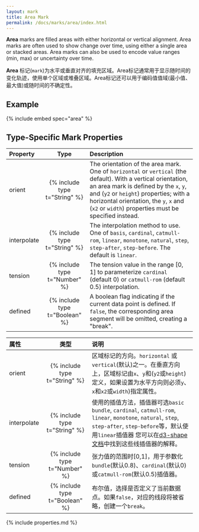 ```yaml
---
layout: mark
title: Area Mark
permalink: /docs/marks/area/index.html
---
```


**Area** marks are filled areas with either horizontal or vertical alignment. Area marks are often used to show change over time, using either a single area or stacked areas. Area marks can also be used to encode value ranges (min, max) or uncertainty over time.

**Area** 标记(`mark`)为水平或垂直对齐的填充区域。Area标记通常用于显示随时间的变化轨迹，使用单个区域或堆叠区域。Area标记还可以用于编码值值域(最小值、最大值)或随时间的不确定性。

## Example

{% include embed spec="area" %}

## Type-Specific Mark Properties

| Property            | Type                           | Description   |
| :------------------ | :----------------------------: | :------------ |
| orient              | {% include type t="String" %}  | The orientation of the area mark. One of `horizontal` or `vertical` (the default). With a vertical orientation, an area mark is defined by the `x`, `y`, and (`y2` or `height`) properties; with a horizontal orientation, the `y`, `x` and (`x2` or `width`) properties must be specified instead. |
| interpolate         | {% include type t="String" %}  | The interpolation method to use. One of `basis`, `cardinal`, `catmull-rom`, `linear`, `monotone`, `natural`, `step`, `step-after`, `step-before`. The default is `linear`. |
| tension             | {% include type t="Number" %}  | The tension value in the range [0, 1] to parameterize `cardinal` (default 0) or `catmull-rom` (default 0.5) interpolation. |
| defined             | {% include type t="Boolean" %} | A boolean flag indicating if the current data point is defined. If `false`, the corresponding area segment will be omitted, creating a "break". |

| 属性            | 类型                           | 说明   |
| :------------------ | :----------------------------: | :------------ |
| orient              | {% include type t="String" %}  | 区域标记的方向。`horizontal` 或 `vertical`(默认)之一。在垂直方向上，区域标记由`x`、`y`和(`y2`或`height`)定义，如果设置为水平方向则必须`y`、`x`和`x2`或`width`)指定属性。 |
| interpolate         | {% include type t="String" %}  |使用的插值方法，插值器可选`basic` `bundle`, `cardinal`, `catmull-rom`, `linear`, `monotone`, `natural`, `step`, `step-after`, `step-before`等，默认使用`linear`插值器 您可以在[d3-shape文档](https://github.com/d3/d3-shape/blob/master/README.md#curves)中找到这些线插值器的解释。 |
| tension             | {% include type t="Number" %}  |  张力值的范围时[0,1]，用于参数化`bundle`(默认0.8)、`cardinal`(默认0)或`catmull-rom`(默认0.5)插值器。|
| defined             | {% include type t="Boolean" %} | 布尔值，选择是否定义了当前数据点。如果`false`，对应的线段将被省略，创建一个`break`。 |

{% include properties.md %}
